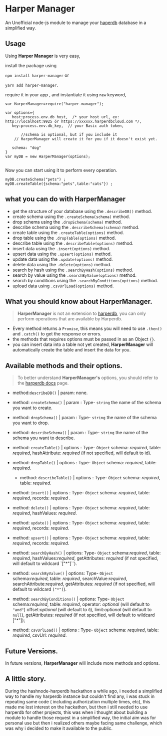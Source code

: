 # Harper Manager
An Unofficial node-js module to manage your [haperdb](https://haperdb.io) database in a simplified way.

## Usage
Using **Harper Manager** is very easy,

install the package using 

`npm install harper-manager`
 or 
 
 `yarn add harper-manager`.
 
 

require it in your app , and instantiate it using `new` keyword, 
```
var HarperManager=require("harper-manager");

var options={
   host:process.env.db_host,  /* your host url, ex: http://localhost:9925 or https://xxxxxx.harperdbcloud.com */,
   key:process.env.db_key,  // your Basic auth token,
   
       //schema is optional, but if you include it
    // HarperManager will create it for you if it doesn't exist yet.

   schema: "dog"
}
var myDB = new HarperManager(options);


```
Now you can start using it to perform every operation.
```
myDB.createSchema("pets") ;
myDB.createTable({schema:"pets",table:"cats"}) ;
```

## what you can do with HarperManager
- get the structure of your database using the `.describeDB()` method.
- create schema using the `.createSchema(schema)` method.
- drop schema using the `.dropSchema(schema)` method.
- describe schema using the `.describeSchema(schema)` method.
- create table using the `.createTable(options)` method.
- drop table using the `.dropTable(options)` method.
- describe table using the `.describeTable(options)` method.
- insert data using the `.insert(options)` method.
- upsert data using the `.upsert(options)` method.
- update data using the `.update(options)` method.
- delete data using the `.delete(options)` method.
- search by hash using the `.searchByHash(options)` method.
- search by value using the `.searchByValue(options)` method.
- search by conditions using the `.searchByConditions(options)` method.
- upload data using `.csvUrlLoad(options)` method.

## What you should know about HarperManager.

> **HarperManager** is not an extension to [harperdb](https://harperdb.io), you can only perform operations that are available by Harperdb.

- Every method returns a `Promise`, this means you will need to use `.then()` and `.catch()` to get the response or errors.
- the methods that requires options must be passed in as an Object `{}`.
- you can insert data into a table not yet created, **HarperManager** will automatically create the table and insert the data for you.

## Available methods and their options. 

> To better understand **HarperManager's** options, you should refer to the [harperdb docs](https://api.harperdb.io) page.

- method:`describeDB()` | param: none.

- method: `createSchema()` | param : Type- `string`  the name of the schema you want to create.

- method: `dropSchema()` | param : Type- `string`  the name of the schema you want to drop.

- method: `describeSchema()` | param : Type- `string` the name of the schema you want to describe.
 
  
- method: `createTable()` | options : Type- `Object` 
 schema:  *required*,
  table: *required*,
  hashAttribute: *required* (if not specified, will default to id).

- method: `dropTable()` | options : Type- `Object` 
 schema:  *required*,
  table: *required*.
  
  - method: `describeTable()` | options : Type- `Object` 
 schema:  *required*,
  table: *required*.

- method: `insert()` | options : Type- `Object` 
  schema:  *required*,
  table: *required*,
  records:  *required* .

- method: `delete()` | options : Type- `Object` 
  schema:  *required*,
  table: *required*,
  hashValues: *required*.

- method: `update()` | options : Type- `Object` 
  schema:  *required*,
  table: *required*,
  records: *required*.

- method: `upsert()` | options : Type- `Object` 
  schema:  *required*,
  table: *required*,
  records: *required*.

- method: `searchByHash()` | options: Type- `Object` 
  schema:*required*,
  table: *required*,
 hashValues:*required*,
 getAttributes: *required* (if not specified, will default to wildcard `["*"]``).

- method: `searchByValue()` | options: Type- `Object`  
  schema:*required*,
  table: *required*,
 searchValue:*required*,
  searchAttribute:*required*,
 getAttributes: *required* (if not specified, will default to wildcard `["*"]`).

- method: `searchByConditions()` | options: Type- `Object`  
  schema:*required*,
  table: *required*,
  operator: *optional* (will default to `"and"`)
 offset:*optional* (will default to `0`),
   limit:*optional* (will default to `null`),
 getAttributes: *required* (if not specified, will default to wildcard ["*"]);

- method: `csvUrlLoad()` | options : Type- `Object` 
  schema:  *required*,
  table: *required*,
  csvUrl: *required*.


## Future Versions.
 In future versions, **HarperManager** will include more methods and options.


## A little story.

During the hashnode-harperdb hackathon a while ago, i needed a simplified way to handle my harperdb instance but couldn't find any, i was stuck in repeating same code ( including authorization multiple times, etc), this made me lost interest on the hackathon, but then i still needed to use harperdb for other projects, this was when i thought about building a module to handle those request in a simplified way, the initial aim was for personal use but then i realized others maybe facing same challenge, which was why i decided to make it available to the public.